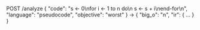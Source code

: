 POST /analyze
{ "code": "s <- 0\nfor i <- 1 to n do\n s <- s + i\nend-for\n", "language": "pseudocode", "objective": "worst" }
-> { "big_o": "n", "ir": { ... } }
